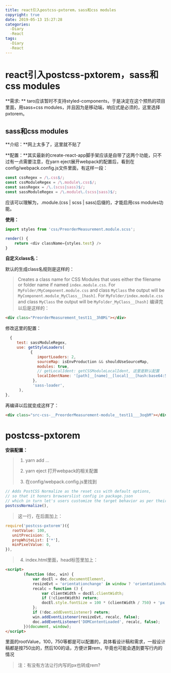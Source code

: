 ```yaml
---
title: react引入postcss-pxtorem，sass和css modules
copyright: true
date: 2019-05-13 15:27:28
categories:
  -Diary
  -React
tags:
  -Diary
  -React
---
```


# react引入postcss-pxtorem，sass和css modules

**需求: ** taro应该暂时不支持styled-components，于是决定在这个预热的项目里面，用sass+css modules，并且因为是移动端，响应式是必须的，这里选择pxtorem。

 <!--more-->

## sass和css modules

**介绍：**网上太多了，这里就不贴了

**配置：**其实最新的create-react-app脚手架应该是自带了这两个功能，只不过有一点需要注意，在yarn eject展开webpack的配置后，看到在config/webpack.config.js文件里面，有这样一段：

```javascript
const cssRegex = /\.css$/;
const cssModuleRegex = /\.module\.css$/;
const sassRegex = /\.(scss|sass)$/;
const sassModuleRegex = /\.module\.(scss|sass)$/;
```

应该可以理解为，.module.(css | scss | sass)后缀的，才能启用css modules功能。

**使用：**

```javascript
import styles from 'css/PreorderMeasurement.module.scss';

render() {
    return <div className={styles.test} />
}
```

**自定义class名：**

默认的生成class名规则是这样的：

>Creates a class name for CSS Modules that uses either the filename or folder name if named `index.module.css`.
>For `MyFolder/MyComponent.module.css` and class `MyClass` the output will be `MyComponent.module_MyClass__[hash]`. For `MyFolder/index.module.css` and class `MyClass` the output will be `MyFolder_MyClass__[hash]`
编译完以后是这样的：

```html
<div class="PreorderMeasurement_test11__3hBMi"></div>
```

修改这里的配置：

```javascript
  {
     test: sassModuleRegex,
     use: getStyleLoaders(
           {
              importLoaders: 2,
              sourceMap: isEnvProduction && shouldUseSourceMap,
              modules: true,
              // getLocalIdent: getCSSModuleLocalIdent, 这里是默认配置
              localIdentName: '[path]__[name]__[local]___[hash:base64:5]',
            },
            'sass-loader',
 	  ),
},
```

再编译以后就变成这样了：

```html
<div class="src-css-__PreorderMeasurement-module__test11___3oqbM"></div>
```

# postcss-pxtorem

**安装配置：**

> 1. yarn add ...
>
> 2. yarn eject 打开webpack的相关配置
>
> 3. 在config/webpack.config.js里找到

```javascript
// Adds PostCSS Normalize as the reset css with default options,
// so that it honors browserslist config in package.json
// which in turn let's users customize the target behavior as per their needs.
postcssNormalize(),
```

> 这一行，在后面加上：

```javascript
require('postcss-pxtorem')({
   rootValue: 100,
   unitPrecision: 5,
   propWhiteList: ['*'],
   minPixelValue: 0,
}),
```

> 4. index.html里面，head标签里加上：

```html
<script>
        (function (doc, win) {
            var docEl = doc.documentElement,
            resizeEvt = 'orientationchange' in window ? 'orientationchange' : 'resize',
            recalc = function () {
                var clientWidth = docEl.clientWidth;
                if (!clientWidth) return;
                docEl.style.fontSize = 100 * (clientWidth / 750) + 'px';
            };
            if (!doc.addEventListener) return;
            win.addEventListener(resizeEvt, recalc, false);
            doc.addEventListener('DOMContentLoaded', recalc, false);
        })(document, window);
</script>
```

里面的rootValue，100，750等都是可以配置的，具体看设计稿和需求，一般设计稿都是按750出的，然后100的话，方便计算rem，毕竟也可能会遇到要写行内的情况

> 注：有没有方法让行内写的px也转成rem?

